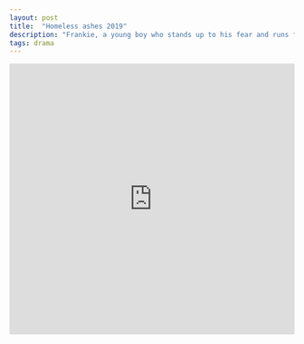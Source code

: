 ```yaml
---
layout: post
title:  "Homeless ashes 2019"
description: "Frankie, a young boy who stands up to his fear and runs from home ending up homeless with no choice but trying to survive life on the streets. "
tags: drama
---
```


<div class="responsive-container">
<iframe src="https://drive.google.com/file/d/1bjKPEvCFE5bk_-kt1vgylibkiHVXUN23/preview" frameborder="0" marginwidth="0" marginheight="0" scrolling="NO" width="100%" height="480" allowfullscreen></iframe>
<div style="width: 80px; height: 80px; position: absolute; opacity: 0; right: 0px; top: 0px;"> </div></div>
